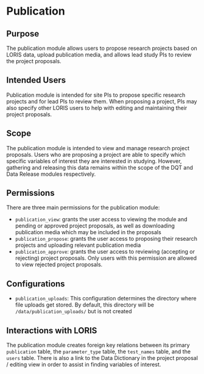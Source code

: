 # Publication

## Purpose
The publication module allows users to propose research projects based on LORIS 
data, upload publication media, and allows lead study PIs to review the project 
proposals.

## Intended Users

Publication module is intended for site PIs to propose specific research projects
and for lead PIs to review them. When proposing a project, PIs may also specify 
other LORIS users to help with editing and maintaining their project proposals.

## Scope

The publication module is intended to view and manage research project proposals.
Users who are proposing a project are able to specify which specific variables of 
interest they are interested in studying. However, gathering and releasing this 
data remains within the scope of the DQT and Data Release modules respectively.

## Permissions

There are three main permissions for the publication module:

- `publication_view`: grants the user access to viewing the module and pending 
or approved project proposals, as well as downloading publication media which may 
be included in the proposals
- `publication_propose`: grants the user access to proposing their research projects
and uploading relevant publication media
- `publication_approve`: grants the user access to reviewing (accepting or rejecting)
project proposals. Only users with this permission are allowed to view rejected project
proposals.

## Configurations

- `publication_uploads`: This configuration determines the directory where file uploads
 get stored. By default, this directory will be `/data/publication_uploads/` but is not 
 created 

## Interactions with LORIS

The publication module creates foreign key relations between its primary `publication` 
 table, the `parameter_type` table, the `test_names` table, and the `users` table.
 There is also a link to the Data Dictionary in the project proposal / editing view
 in order to assist in finding variables of interest.